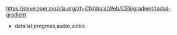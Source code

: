 <https://developer.mozilla.org/zh-CN/docs/Web/CSS/gradient/radial-gradient>

- datalist,progress,audio,video
